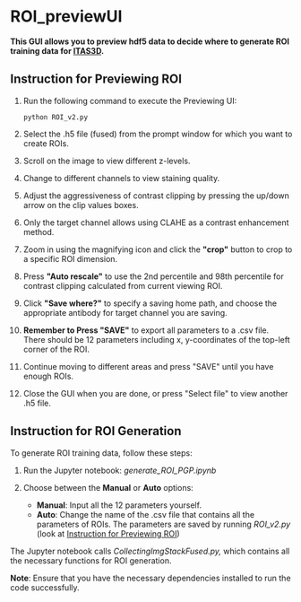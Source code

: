 # ROI_previewUI

**This GUI allows you to preview hdf5 data to decide where to generate ROI training data for [ITAS3D](https://github.com/WeisiX/ITAS3D).**

## Instruction for Previewing ROI

1. Run the following command to execute the Previewing UI:

	```
	python ROI_v2.py
	```

2. Select the .h5 file (fused) from the prompt window for which you want to create ROIs.
3. Scroll on the image to view different z-levels.
4. Change to different channels to view staining quality.
5. Adjust the aggressiveness of contrast clipping by pressing the up/down arrow on the clip values boxes.
6. Only the target channel allows using CLAHE as a contrast enhancement method.
7. Zoom in using the magnifying icon and click the **"crop"** button to crop to a specific ROI dimension.
8. Press **"Auto rescale"** to use the 2nd percentile and 98th percentile for contrast clipping calculated from current viewing ROI.
9. Click **"Save where?"** to specify a saving home path, and choose the appropriate antibody for target channel you are saving.
8. **Remember to Press "SAVE"** to export all parameters to a .csv file. There should be 12 parameters including x, y-coordinates of the top-left corner of the ROI.
9. Continue moving to different areas and press "SAVE" until you have enough ROIs.
10. Close the GUI when you are done, or press "Select file" to view another .h5 file.


## Instruction for ROI Generation

To generate ROI training data, follow these steps:

1. Run the Jupyter notebook: *generate_ROI_PGP.ipynb*

2. Choose between the **Manual** or **Auto** options:

	- **Manual**: Input all the 12 parameters yourself.
	- **Auto**: Change the name of the .csv file that contains all the parameters of ROIs. The parameters are saved by running *ROI_v2.py* (look at [Instruction for Previewing ROI](#instruction-for-previewing-roi))

The Jupyter notebook calls *CollectingImgStackFused.py,* which contains all the necessary functions for ROI generation.


**Note**: Ensure that you have the necessary dependencies installed to run the code successfully.
